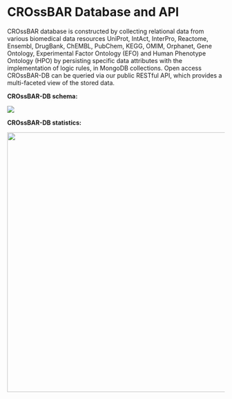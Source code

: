 # CROssBAR Database and API

CROssBAR database is constructed by collecting relational data from various biomedical data resources UniProt, IntAct, InterPro, Reactome, Ensembl, DrugBank, ChEMBL, PubChem, KEGG, OMIM, Orphanet, Gene Ontology, Experimental Factor Ontology (EFO) and Human Phenotype Ontology (HPO) by persisting specific data attributes with the implementation of logic rules, in MongoDB collections. Open access CROssBAR-DB can be queried via our public RESTful API, which provides a multi-faceted view of the stored data.

**CROssBAR-DB schema:**

<img src="https://user-images.githubusercontent.com/13165170/88442238-77a61280-ce1c-11ea-9443-72325b298901.png">

**CROssBAR-DB statistics:**

<img src="https://user-images.githubusercontent.com/13165170/88442532-83de9f80-ce1d-11ea-8618-251c8aad3055.png" width="600">
